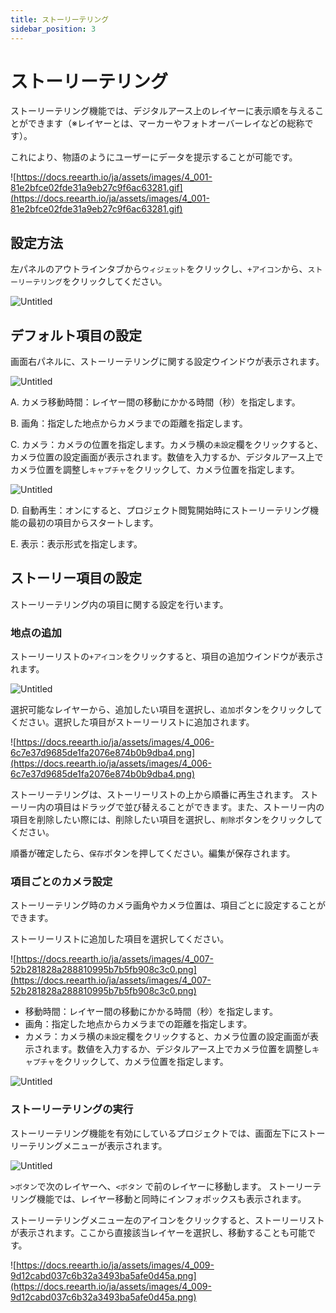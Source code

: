 ```yaml
---
title: ストーリーテリング
sidebar_position: 3
---
```


# ストーリーテリング

ストーリーテリング機能では、デジタルアース上のレイヤーに表示順を与えることができます（※レイヤーとは、マーカーやフォトオーバーレイなどの総称です）。 

これにより、物語のようにユーザーにデータを提示することが可能です。

![https://docs.reearth.io/ja/assets/images/4_001-81e2bfce02fde31a9eb27c9f6ac63281.gif](https://docs.reearth.io/ja/assets/images/4_001-81e2bfce02fde31a9eb27c9f6ac63281.gif)

## 設定方法 

左パネルのアウトラインタブから`ウィジェット`をクリックし、`+アイコン`から、`ストーリーテリング`をクリックしてください。

![Untitled](./img/Untitled.png)

## デフォルト項目の設定

画面右パネルに、ストーリーテリングに関する設定ウインドウが表示されます。

![Untitled](./img/Untitled%201.png)

A. カメラ移動時間：レイヤー間の移動にかかる時間（秒）を指定します。

B. 画角：指定した地点からカメラまでの距離を指定します。

C. カメラ：カメラの位置を指定します。カメラ横の`未設定`欄をクリックすると、カメラ位置の設定画面が表示されます。数値を入力するか、デジタルアース上でカメラ位置を調整し`キャプチャ`をクリックして、カメラ位置を指定します。

![Untitled](./img/Untitled%202.png)


D. 自動再生：オンにすると、プロジェクト閲覧開始時にストーリーテリング機能の最初の項目からスタートします。

E. 表示：表示形式を指定します。

## ストーリー項目の設定 

ストーリーテリング内の項目に関する設定を行います。

### 地点の追加 

ストーリーリストの`+アイコン`をクリックすると、項目の追加ウインドウが表示されます。

![Untitled](./img/Untitled%203.png)

選択可能なレイヤーから、追加したい項目を選択し、`追加`ボタンをクリックしてください。選択した項目がストーリーリストに追加されます。

![https://docs.reearth.io/ja/assets/images/4_006-6c7e37d9685de1fa2076e874b0b9dba4.png](https://docs.reearth.io/ja/assets/images/4_006-6c7e37d9685de1fa2076e874b0b9dba4.png)

ストーリーテリングは、ストーリーリストの上から順番に再生されます。 ストーリー内の項目はドラッグで並び替えることができます。また、ストーリー内の項目を削除したい際には、削除したい項目を選択し、`削除`ボタンをクリックしてください。

順番が確定したら、`保存`ボタンを押してください。編集が保存されます。

### 項目ごとのカメラ設定 

ストーリーテリング時のカメラ画角やカメラ位置は、項目ごとに設定することができます。

ストーリーリストに追加した項目を選択してください。

![https://docs.reearth.io/ja/assets/images/4_007-52b281828a288810995b7b5fb908c3c0.png](https://docs.reearth.io/ja/assets/images/4_007-52b281828a288810995b7b5fb908c3c0.png)

- 移動時間：レイヤー間の移動にかかる時間（秒）を指定します。
- 画角：指定した地点からカメラまでの距離を指定します。
- カメラ：カメラ横の`未設定`欄をクリックすると、カメラ位置の設定画面が表示されます。数値を入力するか、デジタルアース上でカメラ位置を調整し`キャプチャ`をクリックして、カメラ位置を指定します。

![Untitled](./img/Untitled%204.png)

### ストーリーテリングの実行 

ストーリーテリング機能を有効にしているプロジェクトでは、画面左下にストーリーテリングメニューが表示されます。

![Untitled](./img/Untitled%205.png)

`>ボタン`で次のレイヤーへ、`<ボタン` で前のレイヤーに移動します。 ストーリーテリング機能では、レイヤー移動と同時にインフォボックスも表示されます。

ストーリーテリングメニュー左のアイコンをクリックすると、ストーリーリストが表示されます。ここから直接該当レイヤーを選択し、移動することも可能です。

![https://docs.reearth.io/ja/assets/images/4_009-9d12cabd037c6b32a3493ba5afe0d45a.png](https://docs.reearth.io/ja/assets/images/4_009-9d12cabd037c6b32a3493ba5afe0d45a.png)